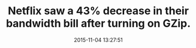 ---
layout: post
title:  "Netflix saw a 43% decrease in their bandwidth bill after turning on GZip."
img:
 image: "netflix-logo.png"
 alt: "Netflix Logo"
storySource: "http://cdn.oreillystatic.com/en/assets/1/event/7/Improving%20Netflix%20Performance%20Presentation.pdf"
date:   2015-11-04 13:27:51
tags:
 - expense
 - "2008"
permalink: "/{{ page.date | date: '%Y/%m/%d' }}/{{ page.fileSlug }}/"
---